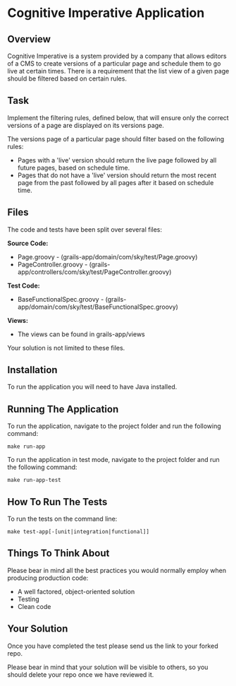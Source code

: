 # Cognitive Imperative Application

## Overview

Cognitive Imperative is a system provided by a company that allows editors of a CMS to create versions of a
particular page and schedule them to go live at certain times. There is a requirement that the list view of a given
page should be filtered based on certain rules.


## Task

Implement the filtering rules, defined below, that will ensure only the correct versions of a page are displayed on its
versions page.

The versions page of a particular page should filter based on the following rules:

* Pages with a 'live' version should return the live page followed by all future pages, based on schedule time.
* Pages that do not have a 'live' version should return the most recent page from the past followed by all pages after it based on schedule time.

## Files

The code and tests have been split over several files:

**Source Code:**

* Page.groovy - (grails-app/domain/com/sky/test/Page.groovy)
* PageController.groovy - (grails-app/controllers/com/sky/test/PageController.groovy)

**Test Code:**

* BaseFunctionalSpec.groovy - (grails-app/domain/com/sky/test/BaseFunctionalSpec.groovy)

**Views:**
* The views can be found in grails-app/views

Your solution is not limited to these files.


## Installation

To run the application you will need to have Java installed.

## Running The Application

To run the application, navigate to the project folder and run the following command:
````
make run-app
````
To run the application in test mode, navigate to the project folder and run the following command:
````
make run-app-test
````

## How To Run The Tests

To run the tests on the command line:
````
make test-app[-[unit|integration|functional]]
````

## Things To Think About

Please bear in mind all the best practices you would normally employ when producing production code:

* A well factored, object-oriented solution
* Testing
* Clean code

## Your Solution

Once you have completed the test please send us the link to your forked repo.

Please bear in mind that your solution will be visible to others, so you should delete your repo once we have reviewed it.
